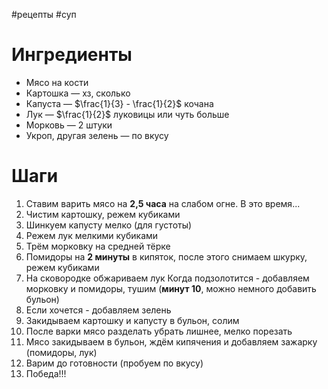 #рецепты #суп
# Ингредиенты
- Мясо на кости
- Картошка — хз, сколько
- Капуста — $\frac{1}{3} - \frac{1}{2}$ кочана
- Лук — $\frac{1}{2}$ луковицы или чуть больше
- Морковь — 2 штуки
- Укроп, другая зелень — по вкусу 
# Шаги
1. Ставим варить мясо на **2,5 часа** на слабом огне. В это время...
2. Чистим картошку, режем кубиками
3. Шинкуем капусту мелко (для густоты)
4. Режем лук мелкими кубиками
5. Трём морковку на средней тёрке
6. Помидоры на **2 минуты** в кипяток, после этого снимаем шкурку, режем кубиками
7. На сковородке обжариваем лук Когда подзолотится - добавляем морковку и помидоры, тушим (**минут 10**, можно немного добавить бульон)
8. Если хочется - добавляем зелень
9. Закидываем картошку и капусту в бульон, солим
10. После варки мясо разделать убрать лишнее, мелко порезать
11. Мясо закидываем в бульон, ждём кипячения и добавляем зажарку (помидоры, лук)
12. Варим до готовности (пробуем по вкусу)
13. Победа!!!
